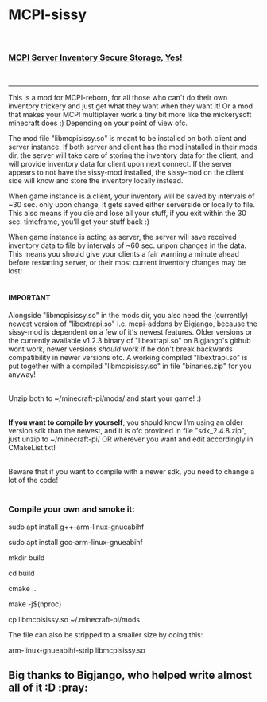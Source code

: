 # MCPI-sissy
<br>

<h3><u>MCPI <b>S</b>erver <b>I</b>nventory <b>S</b>ecure <b>S</b>torage, <b>Y</b>es!</u></h3>
<br>
<hr>
This is a mod for MCPI-reborn, for all those who can't do their own inventory trickery and just get what they want when they want it! Or a mod that makes your MCPI multiplayer work a tiny bit more like the mickerysoft minecraft does :) Depending on your point of view ofc.

The mod file "libmcpisissy.so" is meant to be installed on both client and server instance. If both server and client has the mod installed in their mods dir, the server will take care of storing the inventory data for the client, and will provide inventory data for client upon next connect. If the server appears to not have the sissy-mod installed, the sissy-mod on the client side will know and store the inventory locally instead.


When game instance is a client, your inventory will be saved by intervals of ~30 sec. only upon change, it gets saved either serverside or locally to file. This also means if you die and lose all your stuff, if you exit within the 30 sec. timeframe, you'll get your stuff back :)

When game instance is acting as server, the server will save received inventory data to file by intervals of ~60 sec. unpon changes in the data. This means you should give your clients a fair warning a minute ahead before restarting server, or their most current inventory changes may be lost!<br><br>

<h4>IMPORTANT</h4>
Alongside "libmcpisissy.so" in the mods dir, you also need the (currently) newest version of "libextrapi.so" i.e. mcpi-addons by Bigjango, because the sissy-mod is dependent on a few of it's newest features. Older versions or the currently available v1.2.3 binary of "libextrapi.so" on Bigjango's github wont work, newer versions <i>should</i> work if he don't break backwards compatibility in newer versions ofc. A working compiled "libextrapi.so" is put together with a compiled "libmcpisissy.so" in file "binaries.zip" for you anyway!<br><br>

Unzip both to ~/minecraft-pi/mods/ and start your game! :)<br><br>


<b>If you want to compile by yourself</b>, you should know I'm using an older version 
sdk than the newest, and it is ofc provided in file "sdk_2.4.8.zip", just unzip to 
~/minecraft-pi/ OR wherever you want and edit accordingly in CMakeList.txt!<br><br>

Beware that if you want to compile with a newer sdk, you need to change a lot of the code!<br><br>

<h3>Compile your own and smoke it:</h3>

sudo apt install g++-arm-linux-gnueabihf

sudo apt install gcc-arm-linux-gnueabihf

mkdir build

cd build

cmake ..

make -j$(nproc)

cp libmcpisissy.so ~/.minecraft-pi/mods


The file can also be stripped to a smaller size by doing this:

arm-linux-gnueabihf-strip libmcpisissy.so

<h2>Big thanks to Bigjango, who helped write almost all of it :D :pray: </h2>
